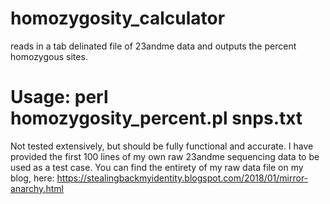 # homozygosity_calculator
reads in a tab delinated file of 23andme data and outputs the percent homozygous sites. 

# Usage: perl homozygosity_percent.pl snps.txt

Not tested extensively, but should be fully functional and accurate. I have provided the first 100 lines of my own raw 23andme sequencing data to be used as a test case. You can find the entirety of my raw data file on my blog, here: 
https://stealingbackmyidentity.blogspot.com/2018/01/mirror-anarchy.html


